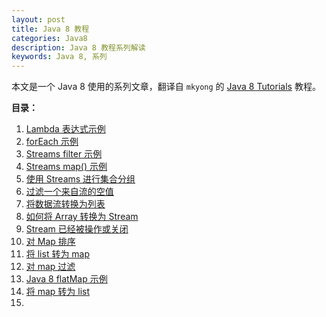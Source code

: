 ```yaml
---
layout: post
title: Java 8 教程
categories: Java8
description: Java 8 教程系列解读
keywords: Java 8, 系列
---
```


本文是一个 Java 8 使用的系列文章，翻译自 `mkyong` 的 [Java 8 Tutorials](https://www.mkyong.com/tutorials/java-8-tutorials/) 教程。

**目录：**
1. [Lambda 表达式示例](http://zhangjinmiao.github.io/java8/2019/08/01/Java-8-Lambda-%E8%A1%A8%E8%BE%BE%E5%BC%8F%E6%AF%94%E8%BE%83%E5%99%A8%E4%BD%BF%E7%94%A8.html)
2. [forEach 示例](http://zhangjinmiao.github.io/java8/2019/08/02/Java8-forEach-%E4%BD%BF%E7%94%A8.html)
3. [Streams filter 示例](http://zhangjinmiao.github.io/java8/2019/08/03/Java-8-Streams-filter-%E7%A4%BA%E4%BE%8B.html)
4. [Streams map() 示例](http://zhangjinmiao.github.io/java8/2019/08/04/Java-8-Streams-map-%E4%BD%BF%E7%94%A8.html)
5. [使用 Streams 进行集合分组](http://zhangjinmiao.github.io/java8/2019/08/05/Java-8-Stream-Collectors-%E5%88%86%E7%BB%84-%E7%BB%9F%E8%AE%A1%E7%AD%89%E6%93%8D%E4%BD%9C.html)
6. [过滤一个来自流的空值](http://zhangjinmiao.github.io/java8/2019/08/06/Java-8-Stream-%E8%BF%87%E6%BB%A4%E7%A9%BA%E5%80%BC.html)
7. [将数据流转换为列表](http://zhangjinmiao.github.io/java8/2019/08/07/Java-8-%E5%B0%86%E6%95%B0%E6%8D%AE%E6%B5%81%E8%BD%AC%E6%8D%A2%E4%B8%BA%E5%88%97%E8%A1%A8.html)
8. [如何将 Array 转换为 Stream](http://zhangjinmiao.github.io/java8/2019/08/08/Java-8-%E5%A6%82%E4%BD%95%E5%B0%86-Array-%E8%BD%AC%E6%8D%A2%E4%B8%BA-Stream.html)
9. [Stream 已经被操作或关闭](http://zhangjinmiao.github.io/java8/2019/08/09/Java-8-Stream-%E5%B7%B2%E7%BB%8F%E8%A2%AB%E6%93%8D%E4%BD%9C%E6%88%96%E5%85%B3%E9%97%AD.html)
10. [对 Map 排序](http://zhangjinmiao.github.io/java8/2019/08/10/Java-8-%E5%AF%B9-Map-%E6%8E%92%E5%BA%8F.html)
11. [将 list 转为 map](http://www.mminn.xyz/java8/2019/08/11/Java-8-%E5%B0%86-list-%E8%BD%AC%E4%B8%BA-map.html)
12. [对 map 过滤]()
13. [Java 8 flatMap 示例]()
14. [将 map 转为 list]()
15.

